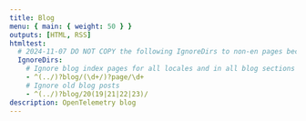 ```yaml
---
title: Blog
menu: { main: { weight: 50 } }
outputs: [HTML, RSS]
htmltest:
  # 2024-11-07 DO NOT COPY the following IgnoreDirs to non-en pages because it handles all locales.
  IgnoreDirs:
    # Ignore blog index pages for all locales and in all blog sections (top-level and years)
    - ^(../)?blog/(\d+/)?page/\d+
    # Ignore old blog posts
    - ^(../)?blog/20(19|21|22|23)/
description: OpenTelemetry blog
---
```


<script>
    document.addEventListener("DOMContentLoaded", function () {
        if (window.location.pathname.includes('/page/')) return;

        var checkbox = document.getElementById("m-blog2025-check");
        if (checkbox) checkbox.checked = true;
        checkbox = document.getElementById("m-blog2024-check");
        if (checkbox) checkbox.checked = true;
    });
</script>
